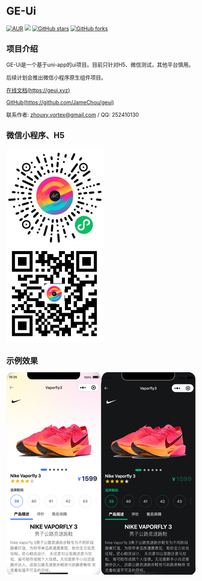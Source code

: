 # GE-Ui 
[![AUR](https://img.shields.io/badge/license-Apache%20License%202.0-blue.svg)](https://github.com/jamechou/geui/blob/main/LICENSE)
[![](https://img.shields.io/badge/version-1.0.5-brightgreen.svg)](https://github.com/jamechou/geui)
[![GitHub stars](https://img.shields.io/github/stars/jamechou/geui.svg?style=social&label=Stars)](https://github.com/jamechou/geui)
[![GitHub forks](https://img.shields.io/github/forks/jamechou/geui.svg?style=social&label=Fork)](https://github.com/jamechou/geui)


## 项目介绍
GE-Ui是一个基于uni-app的ui项目。目前只针对H5、微信测试，其他平台慎用。

后续计划会推出微信小程序原生组件项目。

[在线文档(https://geui.xyz)](https://geui.xyz)

[GitHub(https://github.com/JameChou/geui)](https://github.com/JameChou/geui)

联系作者: zhouxy.vortex@gmail.com / QQ: 252410130

## 微信小程序、H5 
[![微信QR](./images/mp-wx-qr.jpg)]()
[![H5 QR](./images/h5-qr.png)]()

## 示例效果
![product-sample](./images/product-sample.png)